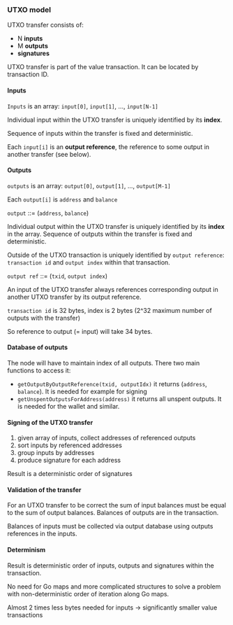### UTXO model

UTXO transfer consists of:

- N **inputs**
- M **outputs**
- **signatures**

UTXO transfer is part of the value transaction. It can be located by transaction ID.

#### Inputs
`Inputs` is an array: `input[0]`, `input[1]`, ..., `input[N-1]`

Individual input within the UTXO transfer is uniquely identified by its **index**.

Sequence of inputs within the transfer is fixed and deterministic. 

Each `input[i]` is an **output reference**, the reference to some output in another transfer (see below).

#### Outputs
`outputs` is an array: `output[0]`, `output[1]`, ..., `output[M-1]`

Each `output[i]` is `address` and `balance`

`output` ::= (`address`, `balance`)

Individual output within the UTXO transfer is uniquely identified by its **index** in the array.
Sequence of outputs within the transfer is fixed and deterministic. 

Outside of the UTXO transaction is uniquely identified by `output reference`: 
`transaction id` and `output index` 
within that transaction. 

`output ref` ::= (`txid`, `output index`)

An input of the UTXO transfer always references corresponding output in another UTXO transfer by its output reference. 


`transaction id` is 32 bytes, index is 2 bytes (2^32 maximum number of outputs with the transfer)

So reference to output (= input) will take 34 bytes.

#### Database of outputs

The node will have to maintain index of all outputs. 
There two main functions to access it:

- `getOutputByOutputReference(txid, outputIdx)` it returns (`address`, `balance`). It is needed for example for signing   
- `getUnspentOutputsForAddress(address)` it returns all unspent outputs. It is needed for the wallet and similar.

#### Signing of the UTXO transfer

1. given array of inputs, collect addresses of referenced outputs
2. sort inputs by referenced addresses
3. group inputs by addresses
4. produce signature for each address

Result is a deterministic order of signatures

#### Validation of the transfer
For an UTXO transfer to be correct the sum of input balances must be equal to the sum of output balances.
Balances of outputs are in the transaction.

Balances of inputs must be collected via output database using outputs references in the inputs. 

#### Determinism

Result is deterministic order of inputs, outputs and signatures within the transaction.

No need for Go maps and more complicated structures to solve a problem with non-deterministic order of iteration along Go maps.    

Almost 2 times less bytes needed for inputs -> significantly smaller value transactions

